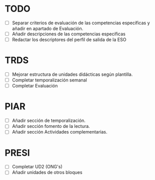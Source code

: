# TODO

- [ ] Separar criterios de evaluación de las competencias específicas y añadir en apartado de Evaluación.
- [ ] Añadir descripciones de las competencias específicas
- [ ] Redactar los descriptores del perfil de salida de la ESO

# TRDS

- [ ] Mejorar estructura de unidades didácticas según plantilla.
- [ ] Completar temporalización semanal
- [ ] Completar Evaluación

# PIAR

- [ ] Añadir sección de temporalización.
- [ ] Añadir sección fomento de la lectura.
- [ ] Añadir sección Actividades complementarias.

# PRESI

- [ ] Completar UD2 (ONG's)
- [ ] Añadir unidades de otros bloques
